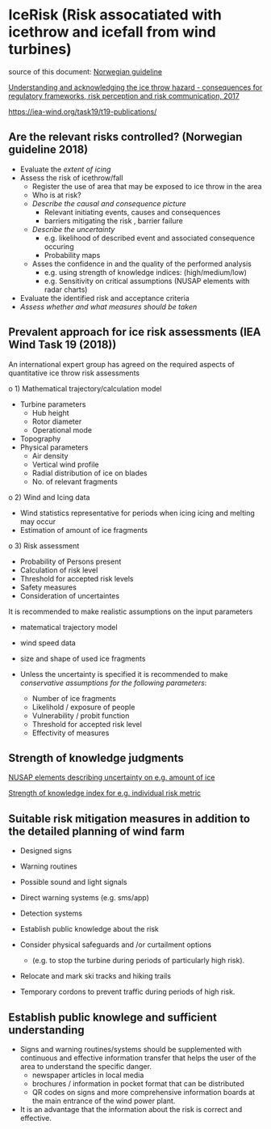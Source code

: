 IceRisk (Risk assocatiated with icethrow and icefall from wind turbines)
========================================================================

source of this document: [Norwegian guideline](https://windren.se/WW2018/03_2_24_Bredesen_Norwegian_guidelines_regarding_the_risk_of_icethrow_for_the_public_Pub_v2_draft.pdf)


[Understanding and acknowledging the ice throw hazard - consequences for regulatory frameworks, risk perception and risk communication, 2017](https://iopscience.iop.org/article/10.1088/1742-6596/926/1/012001/pdf)
  
  https://iea-wind.org/task19/t19-publications/

Are the relevant risks controlled? (Norwegian guideline 2018)
-------------------------------------------------------------
  - Evaluate the *extent of icing*
  - Assess the risk of icethrow/fall
    - Register the use of area that may be exposed to ice throw in the area
    - Who is at risk?
    - *Describe the causal and consequence picture*
       - Relevant initiating events, causes and consequences
       - barriers mitigating the risk , barrier failure
    - *Describe the uncertainty*
      - e.g. likelihood of described event and associated consequence occuring
      - Probability maps
    - Asses the confidence in and the quality of the performed analysis
      - e.g. using strength of knowledge indices: (high/medium/low)
      - e.g. Sensitivity on critical assumptions (NUSAP elements with radar charts)
 - Evaluate the identified risk and acceptance criteria
 - *Assess whether and what measures should be taken*




 
Prevalent approach for ice risk assessments (IEA Wind Task 19 (2018))
---------------------------------------------------------------------

An international expert group has agreed on the required aspects of quantitative ice throw risk assessments


o 1) Mathematical trajectory/calculation model
  - Turbine parameters
     - Hub height
     - Rotor diameter
     - Operational mode
  - Topography
  - Physical parameters
     - Air density
     - Vertical wind profile
     - Radial distribution of ice on blades
     - No. of relevant fragments
     
o 2) Wind and Icing data
  - Wind statistics representative for periods when icing icing and melting may occur
  - Estimation of amount of ice fragments
  
o 3) Risk assessment
  - Probability of Persons present
  - Calculation of risk level
  - Threshold for accepted risk levels
  - Safety measures
  - Consideration of uncertaintes


It is recommended to make realistic assumptions on the input parameters
  - matematical trajectory model
  - wind speed data
  - size and shape of used ice fragments

  - Unless the uncertainty is specified it is recommended to make *conservative assumptions for the following parameters*:
     - Number of ice fragments
     - Likelihold / exposure of people
     - Vulnerability / probit function
     - Threshold for accepted risk level
     - Effectivity of measures

Strength of knowledge judgments
-------------------------------
[NUSAP elements describing uncertainty on e.g. amount of ice](https://raw.githubusercontent.com/rolveb/REBooT_public/main/strength_of_knowledge_judgment/NUSAP_pedigree.py)

[Strength of knowledge index for e.g. individual risk metric](https://github.com/rolveb/REBooT_public/blob/main/strength_of_knowledge_judgment/strength_of_knowledge_index.md)

Suitable risk mitigation measures in addition to the detailed planning of wind farm
-----------------------------------------------------------------------------------
  - Designed signs
  - Warning routines
  - Possible sound and light signals
  - Direct warning systems (e.g. sms/app)
  - Detection systems
  - Establish public knowledge about the risk
  - Consider physical safeguards and /or curtailment options
    - (e.g. to stop the turbine during periods of particularly high risk).

  - Relocate and mark ski tracks and hiking trails
  - Temporary cordons to prevent traffic during periods of high risk.

Establish public knowlege and sufficient understanding
------------------------------------------------------
  - Signs and warning routines/systems should be supplemented with continuous and effective information transfer that helps the user of the area to understand the specific danger.
     - newspaper articles in local media
     - brochures / information in pocket format that can be distributed
     - QR codes on signs and more comprehensive information boards at the main entrance of the wind power plant.
  - It is an advantage that the information about the risk is correct and effective.


